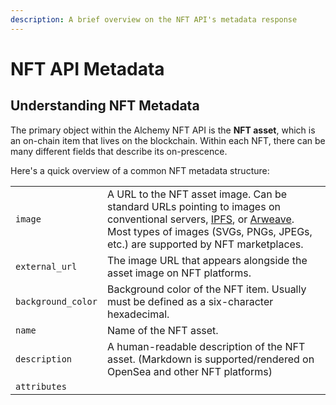 ```yaml
---
description: A brief overview on the NFT API's metadata response
---
```


# NFT API Metadata

## Understanding NFT Metadata

The primary object within the Alchemy NFT API is the **NFT asset**, which is an on-chain item that lives on the blockchain. Within each NFT, there can be many different fields that describe its on-prescence.&#x20;

Here's a quick overview of a common NFT metadata structure:

|                    |                                                                                                                                                                                                                                                                   |
| ------------------ | ----------------------------------------------------------------------------------------------------------------------------------------------------------------------------------------------------------------------------------------------------------------- |
| `image`            | A URL to the NFT asset image. Can be standard URLs pointing to images on conventional servers, [IPFS](https://github.com/ipfs/is-ipfs), or [Arweave](https://www.arweave.org).  Most types of images (SVGs, PNGs, JPEGs, etc.) are supported by NFT marketplaces. |
| `external_url`     | The image URL that appears alongside the asset image on NFT platforms.                                                                                                                                                                                            |
| `background_color` | Background color of the NFT item. Usually must be defined as a six-character hexadecimal.                                                                                                                                                                         |
| `name`             | Name of the NFT asset.                                                                                                                                                                                                                                            |
| `description`      | A human-readable description of the NFT asset. (Markdown is supported/rendered on OpenSea and other NFT platforms)                                                                                                                                                |
| `attributes`       |                                                                                                                                                                                                                                                                   |
